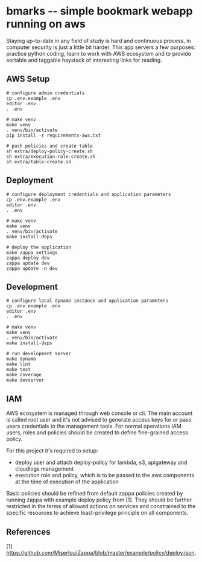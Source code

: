 # bmarks -- simple bookmark webapp running on aws

Staying up-to-date in any field of study is hard and continuous process, in
computer security is just a little bit harder. This app servers a few purposes:
practice python coding, learn to work  with AWS ecosystem and to provide
sortable and taggable haystack of interesting links for reading.


## AWS Setup

```
# configure admin credentials
cp .env.example .env
editor .env
. .env

# make venv
make venv
. venv/bin/activate
pip install -r requirements-aws.txt 

# push policies and create table
sh extra/deploy-policy-create.sh
sh extra/execution-role-create.sh
sh extra/table-create.sh
```

## Deployment

```
# configure deployment credentials and application parameters
cp .env.example .env
editor .env
. .env

# make venv
make venv
. venv/bin/activate
make install-deps

# deploy the application
make zappa_settings
zappa deploy dev
zappa update dev
zappa update -n dev
```

## Development

```
# configure local dynamo instance and application parameters
cp .env.example .env
editor .env
. .env

# make venv
make venv
. venv/bin/activate
make install-deps

# run development server
make dynamo
make lint
make test
make coverage
make devserver
```


## IAM

AWS ecosystem is managed through web console or cli. The main account is called
root user and it's not advised to generate access keys for or pass users
credentials to the management tools. For normal operations IAM
users, roles and policies should be created to define fine-grained access policy.

For this project it's required to setup:
  * deploy user and attach deploy-policy for lambda, s3, apigateway and cloudlogs management
  * execution role and policy, which is to be passed to the aws components at the time of execution of the application

Basic policies should be refined from default zappa policies created by running
zappa with example deploy policy from [1]. They should be further restricted in
the terms of allowed actions on services and constrained to the specific
resources to achieve least-privilege principle on all components.


## References

[1] https://github.com/Miserlou/Zappa/blob/master/example/policy/deploy.json.
